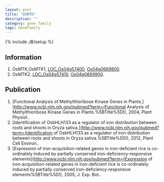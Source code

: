 ```yaml
---
layout: post
title: "OSMTK"
description: ""
category: gene family
tags: GeneFamily
---
```

{% include JB/setup %}

## Information
1. OsMTK,OsMTK1, [LOC_Os04g57400](http://rice.plantbiology.msu.edu/cgi-bin/ORF_infopage.cgi?orf=LOC_Os04g57400), [Os04g0669800](http://rapdb.dna.affrc.go.jp/viewer/gbrowse_details/irgsp1?name=Os04g0669800).
2. OsMTK2, [LOC_Os04g57410](http://rice.plantbiology.msu.edu/cgi-bin/ORF_infopage.cgi?orf=LOC_Os04g57410), [Os04g0669900](http://rapdb.dna.affrc.go.jp/viewer/gbrowse_details/irgsp1?name=Os04g0669900).

## Publication
1. [Functional Analysis of Methylthioribose Kinase Genes in Plants.](http://www.ncbi.nlm.nih.gov/pubmed?term=(Functional Analysis of Methylthioribose Kinase Genes in Plants.%5BTitle%5D)), 2004, Plant Physiol..
2. [Identification of OsbHLH133 as a regulator of iron distribution between roots and shoots in Oryza sativa.](http://www.ncbi.nlm.nih.gov/pubmed?term=(Identification of OsbHLH133 as a regulator of iron distribution between roots and shoots in Oryza sativa.%5BTitle%5D)), 2012, Plant Cell Environ..
3. [Expression of iron-acquisition-related genes in iron-deficient rice is co-ordinately induced by partially conserved iron-deficiency-responsive elements](http://www.ncbi.nlm.nih.gov/pubmed?term=(Expression of iron-acquisition-related genes in iron-deficient rice is co-ordinately induced by partially conserved iron-deficiency-responsive elements%5BTitle%5D)), 2005, J. Exp. Bot..


